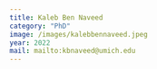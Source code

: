 ```yaml
---
title: Kaleb Ben Naveed
category: "PhD"
image: /images/kalebbennaveed.jpeg
year: 2022
mail: mailto:kbnaveed@umich.edu
---
```

